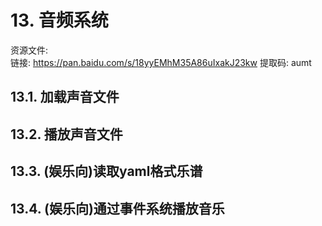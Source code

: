 # 13. 音频系统<br>
资源文件:<br>
链接: https://pan.baidu.com/s/18yyEMhM35A86uIxakJ23kw 提取码: aumt<br>
## 13.1. 加载声音文件<br>

## 13.2. 播放声音文件<br>

## 13.3. (娱乐向)读取yaml格式乐谱<br>

## 13.4. (娱乐向)通过事件系统播放音乐<br>
